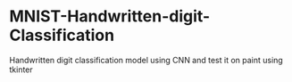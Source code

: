 # MNIST-Handwritten-digit-Classification
Handwritten digit classification model using CNN and test it on paint using tkinter
